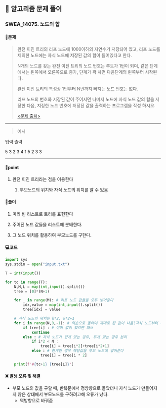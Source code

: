 ## 🐌 알고리즘 문제 풀이

### SWEA_14075. 노드의 합

#### 📒문제

> 완전 이진 트리의 리프 노드에 1000이하의 자연수가 저장되어 있고, 리프 노드를 제외한 노드에는 자식 노드에 저장된 값의 합이 들어있다고 한다.
>
> N개의 노드를 갖는 완전 이진 트리의 노드 번호는 루트가 1번이 되며, 같은 단계에서는 왼쪽에서 오른쪽으로 증가, 단계가 꽉 차면 다음단계의 왼쪽부터 시작된다.
>
> 완전 이진 트리의 특성상 1번부터 N번까지 빠지는 노드 번호는 없다.
>
> 리프 노드의 번호와 저장된 값이 주어지면 나머지 노드에 자식 노드 값의 합을 저장한 다음, 지정한 노드 번호에 저장된 값을 출력하는 프로그램을 작성 하시오.
> 
>[<문제 출처>](https://swexpertacademy.com/main/talk/solvingClub/problemView.do?solveclubId=AX7XGXOaYdMDFAS2&contestProbId=AX-NtzLKTUwDFAQe&probBoxId=AX-NuLg6TWwDFAQe&type=USER&problemBoxTitle=2022.03.17_Tree_%EC%8B%A4%EC%8A%B5&problemBoxCnt=5#none)



---

> 예시

입력				출력 

5 3 2				3
4 1
5 2
3 3



----




#### 🚀point

1. 완전 이진 트리라는 점을 이용한다

   1. 부모노드의 위치와 자식 노드의 위치를 알 수 있음
   
   


#### 🔎풀이

1. 미리 빈 리스트로 트리를 표현한다

1. 주어진 노드 값들을 리스트에 분배한다.

1. 그 노드 위치를 활용하여 부모노드를 구한다.

   


#### 💻코드

```python
import sys
sys.stdin = open("input.txt")

T = int(input())

for tc in range(T):
    N,M,L = map(int,input().split())
    tree = [0]*(N+1)

    for _ in range(M): # 리프 노드 값들을 모두 넣어준다
        idx,value = map(int,input().split())
        tree[idx] = value

    # 자식 노드의 위치는 k*2, k*2+1
    for i in range(N,0,-1): # 역순으로 돌아야 제대로 된 값이 나옴(자식 노드부터 채워줘야 하기 때문)
        if tree[i] : # 이미 값이 있으면 패스
            continue
        else : # 자식 노드가 한개 있는 경우, 두개 있는 경우 분리
            if i*2 < N : 
                tree[i] = tree[i*2]+tree[i*2+1]
            else : # 한개인 경우 해당값을 부모 노드에 넣어준다
                tree[i] = tree[i * 2]

    print(f'#{tc+1} {tree[L]}')
```





#### ❌ 발생 오류 및 해결

- 부모 노드의 값을 구할 때, 반복문에서 정방향으로 돌았더니 자식 노드가 만들어지지 않은 상태에서 부모노드를 구하려고해 오류가 났다.
  - 역방향으로 바꿔줌


